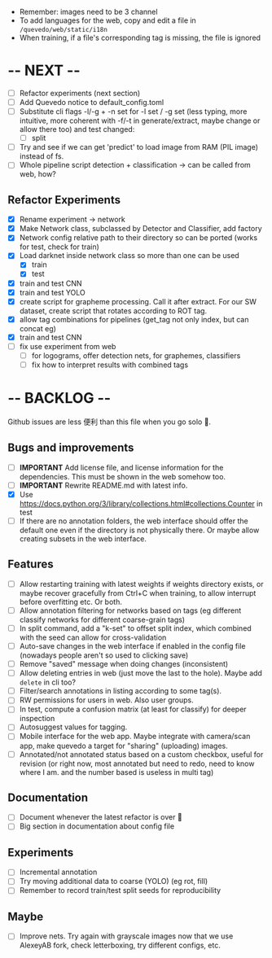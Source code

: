 - Remember: images need to be 3 channel
- To add languages for the web, copy and edit a file in `/quevedo/web/static/i18n`
- When training, if a file's corresponding tag is missing, the file is ignored

# -- NEXT --

- [ ] Refactor experiments (next section)
- [ ] Add Quevedo notice to default_config.toml
- [ ] Substitute cli flags -l/-g + -n set for -l set / -g set (less typing, more
    intuitive, more coherent with -f/-t in generate/extract, maybe change or
    allow there too) and test changed:
    - [ ] split
- [ ] Try and see if we can get 'predict' to load image from RAM (PIL image)
    instead of fs.
- [ ] Whole pipeline script detection + classification -> can be called from
    web, how?
 
## Refactor Experiments

- [X] Rename experiment -> network
- [X] Make Network class, subclassed by Detector and Classifier, add factory
- [X] Network config relative path to their directory so can be ported (works
    for test, check for train)
- [X] Load darknet inside network class so more than one can be used
    - [X] train
    - [X] test
- [X] train and test CNN 
- [X] train and test YOLO
- [X] create script for grapheme processing. Call it after extract. For our SW dataset, create script that
    rotates according to ROT tag.
- [X] allow tag combinations for pipelines (get_tag not only index, but can concat eg)
- [X] train and test CNN
- [ ] fix use experiment from web
    - [ ] for logograms, offer detection nets, for graphemes, classifiers
    - [ ] fix how to interpret results with combined tags

# -- BACKLOG --

Github issues are less 便利 than this file when you go solo 🤷.

## Bugs and improvements

- [ ] **IMPORTANT** Add license file, and license information for the dependencies.
    This must be shown in the web somehow too.
- [ ] **IMPORTANT** Rewrite README.md with latest info.
- [X] Use https://docs.python.org/3/library/collections.html#collections.Counter
    in test
- [ ] If there are no annotation folders, the web interface should offer the
    default one even if the directory is not physically there. Or maybe allow
    creating subsets in the web interface.

## Features

- [ ] Allow restarting training with latest weights if weights directory exists,
    or maybe recover gracefully from Ctrl+C when training, to allow interrupt
    before overfitting etc. Or both.
- [ ] Allow annotation filtering for networks based on tags (eg different
    classify networks for different coarse-grain tags)
- [ ] In split command, add a "k-set" to offset split index, which combined
    with the seed can allow for cross-validation
- [ ] Auto-save changes in the web interface if enabled in the config file
    (nowadays people aren't so used to clicking save)
- [ ] Remove "saved" message when doing changes (inconsistent)
- [ ] Allow deleting entries in web (just move the last to the hole). Maybe
    add `delete` in cli too?
- [ ] Filter/search annotations in listing according to some tag(s).
- [ ] RW permissions for users in web. Also user groups.
- [ ] In test, compute a confusion matrix (at least for classify) for deeper
    inspection
- [ ] Autosuggest values for tagging.
- [ ] Mobile interface for the web app. Maybe integrate with camera/scan app,
    make quevedo a target for "sharing" (uploading) images.
- [ ] Annotated/not annotated status based on a custom checkbox, useful for
    revision (or right now, most annotated but need to redo, need to know where
    I am. and the number based is useless in multi tag)

## Documentation

- [ ] Document whenever the latest refactor is over 🤷
- [ ] Big section in documentation about config file

## Experiments

- [ ] Incremental annotation
- [ ] Try moving additional data to coarse (YOLO) (eg rot, fill)
- [ ] Remember to record train/test split seeds for reproducibility

## Maybe

- [ ] Improve nets. Try again with grayscale images now that we use AlexeyAB
    fork, check letterboxing, try different configs, etc.

